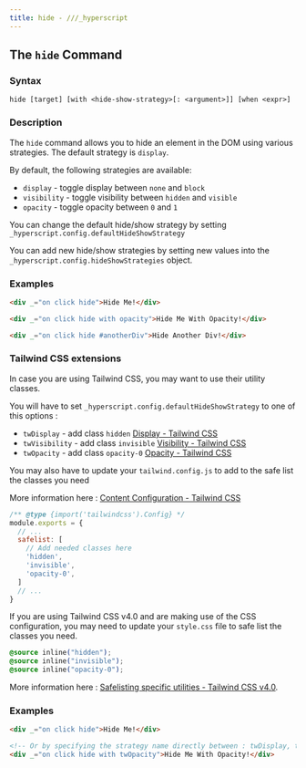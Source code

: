 ```yaml
---
title: hide - ///_hyperscript
---
```


## The `hide` Command

### Syntax

```ebnf
hide [target] [with <hide-show-strategy>[: <argument>]] [when <expr>]
```

### Description

The `hide` command allows you to hide an element in the DOM using various strategies. The default strategy is `display`.

By default, the following strategies are available:

- `display` - toggle display between `none` and `block`
- `visibility` - toggle visibility between `hidden` and `visible`
- `opacity` - toggle opacity between `0` and `1`

You can change the default hide/show strategy by setting `_hyperscript.config.defaultHideShowStrategy`

You can add new hide/show strategies by setting new values into the `_hyperscript.config.hideShowStrategies` object.

### Examples

```html
<div _="on click hide">Hide Me!</div>

<div _="on click hide with opacity">Hide Me With Opacity!</div>

<div _="on click hide #anotherDiv">Hide Another Div!</div>
```

### Tailwind CSS extensions

In case you are using Tailwind CSS, you may want to use their utility classes.

You will have to set `_hyperscript.config.defaultHideShowStrategy` to one of this options :

- `twDisplay` - add class `hidden` [Display - Tailwind CSS](https://tailwindcss.com/docs/display#hidden)
- `twVisibility` - add class `invisible` [Visibility - Tailwind CSS](https://tailwindcss.com/docs/visibility#making-elements-invisible)
- `twOpacity` - add class `opacity-0` [Opacity - Tailwind CSS](https://tailwindcss.com/docs/opacity)

You may also have to update your `tailwind.config.js` to add to the safe list the classes you need

More information here : [Content Configuration - Tailwind CSS](https://tailwindcss.com/docs/content-configuration#safelisting-classes)

```js
/** @type {import('tailwindcss').Config} */
module.exports = {
  // ...
  safelist: [
    // Add needed classes here
    'hidden',
    'invisible',
    'opacity-0',
  ]
  // ...
}
```
If you are using Tailwind CSS v4.0 and are making use of the CSS configuration, you may need to update your `style.css` file to safe list the classes you need.

```css
@source inline("hidden");
@source inline("invisible");
@source inline("opacity-0");
```
More information here : [Safelisting specific utilities - Tailwind CSS v4.0](https://tailwindcss.com/docs/detecting-classes-in-source-files#safelisting-specific-utilities).

### Examples

```html
<div _="on click hide">Hide Me!</div>

<!-- Or by specifying the strategy name directly between : twDisplay, twVisibility, twOpacity -->
<div _="on click hide with twOpacity">Hide Me With Opacity!</div>
```
